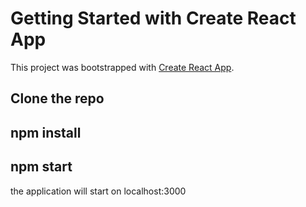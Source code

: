 # Getting Started with Create React App

This project was bootstrapped with [Create React App](https://github.com/facebook/create-react-app).

## Clone the repo
## npm install
## npm start
the application will start on localhost:3000
